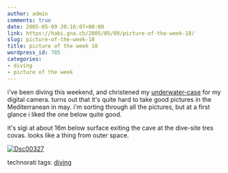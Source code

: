 ```yaml
---
author: admin
comments: true
date: 2005-05-09 20:16:07+00:00
link: https://habi.gna.ch/2005/05/09/picture-of-the-week-18/
slug: picture-of-the-week-18
title: picture of the week 18
wordpress_id: 785
categories:
- diving
- picture of the week
---
```



i've been diving this weekend, and christened my [underwater-case](http://images.google.com/images?q=mpk-thb&hl=en&lr=&c2coff=1&safe=off&client=safari&rls=en&sa=N&tab=wi) for my digital camera. turns out that it's quite hard to take good pictures in the Mediterranean in may. i'm sorting through all the pictures, but at a first glance i liked the one below quite good.
  
it's sigi at about 16m below surface exiting the cave at the dive-site tres covas. looks like a thing from outer space.



[![Dsc00327](https://habi.gna.ch/blog/images/DSC00327-tm.jpg)](https://habi.gna.ch/blog/images/DSC00327.jpg)


technorati tags: [diving](http://technorati.com/tag/diving)
